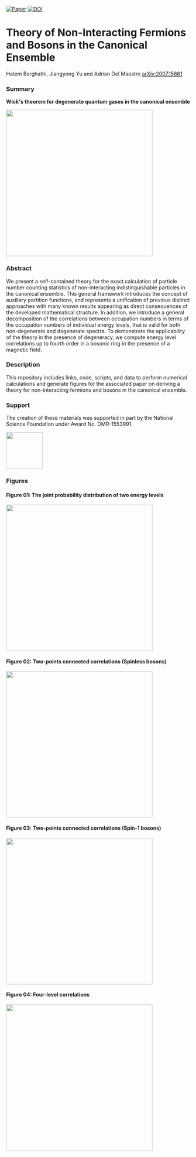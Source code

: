 [![Paper](https://img.shields.io/badge/paper-arXiv%3A2007.15661-B31B1B.svg)](https://arxiv.org/abs/2007.15661)
[![DOI](https://zenodo.org/badge/282714013.svg)](https://zenodo.org/badge/latestdoi/282714013)


# Theory of Non-Interacting Fermions and Bosons in the Canonical Ensemble
Hatem Barghathi, Jiangyong Yu and Adrian Del Maestro
[arXiv:2007.15661](https://arxiv.org/abs/2007.15661)

### Summary
**Wick's theorem for degenerate quantum gases in the canonical ensemble**

<img src="https://github.com/DelMaestroGroup/CanonicalEnsembleTheory-paper-code/blob/master/Figures/Summary/box_small.png" width="400px">

### Abstract
We present a self-contained theory for the exact calculation of particle number counting statistics of non-interacting indistinguishable particles in the canonical ensemble. This general framework introduces the concept of auxiliary partition functions, and represents a unification of previous distinct approaches with many known results appearing as direct consequences of the developed mathematical structure.  In addition, we introduce a general decomposition of the correlations between occupation numbers in terms of the occupation numbers of individual energy levels, that is valid for both non-degenerate and degenerate spectra.  To demonstrate the applicability of the theory in the presence of degeneracy, we compute energy level correlations up to fourth order in a bosonic ring in the presence of a magnetic field.

### Description
This repository includes links, code, scripts, and data to perform numerical calculations and generate figures for the associated paper on deriving a theory for non-interacting fermions and bosons in the canonical ensemble.

### Support
The creation of these materials was supported in part by the National Science Foundation under Award No. DMR-1553991.

[<img width="100px" src="https://www.nsf.gov/images/logos/NSF_4-Color_bitmap_Logo.png">](http://www.nsf.gov/awardsearch/showAward?AWD_ID=1553991)

### Figures

#### Figure 01: The joint probability distribution of two energy levels 
<img src="https://github.com/DelMaestroGroup/CanonicalEnsembleTheory-paper-code/blob/master/Figures/JointProbabilityDistributions/probability.svg" width="400px">

#### Figure 02: Two-points connected correlations (Spinless bosons)
<img src="https://github.com/DelMaestroGroup/CanonicalEnsembleTheory-paper-code/blob/master/Figures/SpinZeroTwoPointCorrelations/CorrSpin0L1001N1000tbeta1.svg" width="400px">

#### Figure 03: Two-points connected correlations (Spin-1 bosons)
<img src="https://github.com/DelMaestroGroup/CanonicalEnsembleTheory-paper-code/blob/master/Figures/SpinOneTwoPointCorrelations/CorrSpin1L1001N1000tbeta1.svg" width="400px">

#### Figure 04: Four-level correlations 
<img src="https://github.com/DelMaestroGroup/CanonicalEnsembleTheory-paper-code/blob/master/Figures/SpinOneFourPointCorrelations/CorrSpin1L1001N1000tbeta1_4points.svg" width="400px">
